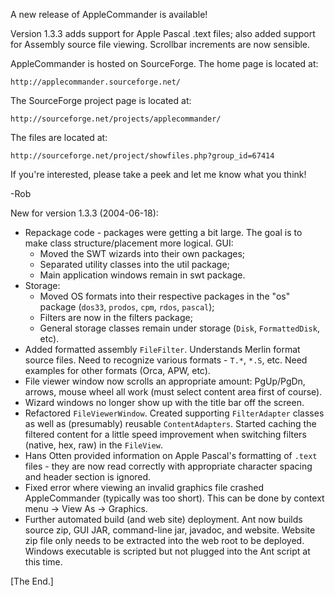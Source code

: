 A new release of AppleCommander is available!

Version 1.3.3 adds support for Apple Pascal .text files; also added support for Assembly source file viewing. Scrollbar increments are now sensible.

AppleCommander is hosted on SourceForge. The home page is located at:

    http://applecommander.sourceforge.net/

The SourceForge project page is located at:

    http://sourceforge.net/projects/applecommander/

The files are located at:

    http://sourceforge.net/project/showfiles.php?group_id=67414

If you're interested, please take a peek and let me know what you think!

-Rob

New for version 1.3.3 (2004-06-18):

* Repackage code - packages were getting a bit large. The goal is to make class structure/placement more logical. GUI:
    - Moved the SWT wizards into their own packages;
    - Separated utility classes into the util package;
    - Main application windows remain in swt package.
* Storage:
    - Moved OS formats into their respective packages in the "os" package (`dos33`, `prodos`, `cpm`, `rdos`, `pascal`);
    - Filters are now in the filters package;
    - General storage classes remain under storage (`Disk`, `FormattedDisk`, etc).
* Added formatted assembly `FileFilter`. Understands Merlin format source files. Need to recognize various formats - `T.*`, `*.S`, etc. Need examples for other formats (Orca, APW, etc).
* File viewer window now scrolls an appropriate amount: PgUp/PgDn, arrows, mouse wheel all work (must select content area first of course).
* Wizard windows no longer show up with the title bar off the screen.
* Refactored `FileViewerWindow`. Created supporting `FilterAdapter` classes as well as (presumably) reusable `ContentAdapters`. Started caching the filtered content for a little speed improvement when switching filters (native, hex, raw) in the `FileView`.
* Hans Otten provided information on Apple Pascal's formatting of `.text` files - they are now read correctly with appropriate character spacing and header section is ignored.
* Fixed error where viewing an invalid graphics file crashed AppleCommander (typically was too short). This can be done by context menu -> View As -> Graphics.
* Further automated build (and web site) deployment. Ant now builds source zip, GUI JAR, command-line jar, javadoc, and website. Website zip file only needs to be extracted into the web root to be deployed. Windows executable is scripted but not plugged into the Ant script at this time.

[The End.]
